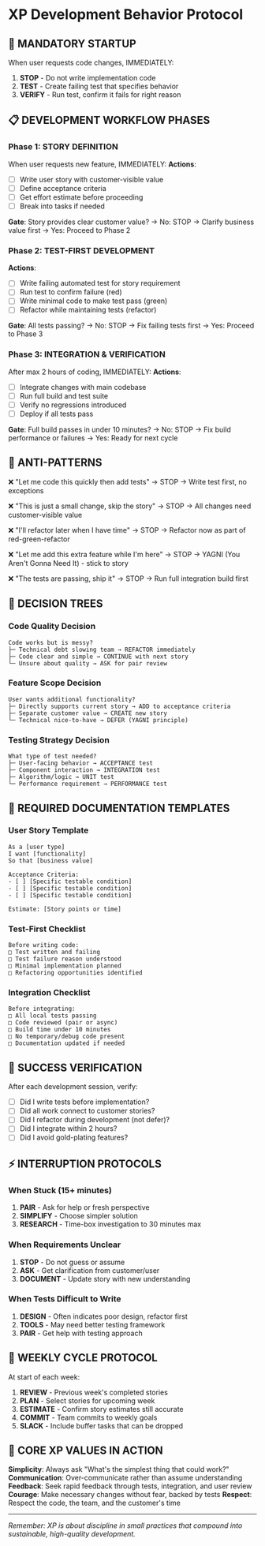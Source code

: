 # XP Development Behavior Protocol

## 🛑 MANDATORY STARTUP
When user requests code changes, IMMEDIATELY:
1. **STOP** - Do not write implementation code
2. **TEST** - Create failing test that specifies behavior
3. **VERIFY** - Run test, confirm it fails for right reason

## 📋 DEVELOPMENT WORKFLOW PHASES

### Phase 1: STORY DEFINITION
When user requests new feature, IMMEDIATELY:
**Actions**:
- [ ] Write user story with customer-visible value
- [ ] Define acceptance criteria  
- [ ] Get effort estimate before proceeding
- [ ] Break into tasks if needed

**Gate**: Story provides clear customer value?
→ No: STOP → Clarify business value first
→ Yes: Proceed to Phase 2

### Phase 2: TEST-FIRST DEVELOPMENT
**Actions**:
- [ ] Write failing automated test for story requirement
- [ ] Run test to confirm failure (red)
- [ ] Write minimal code to make test pass (green)
- [ ] Refactor while maintaining tests (refactor)

**Gate**: All tests passing?
→ No: STOP → Fix failing tests first
→ Yes: Proceed to Phase 3

### Phase 3: INTEGRATION & VERIFICATION
After max 2 hours of coding, IMMEDIATELY:
**Actions**:
- [ ] Integrate changes with main codebase
- [ ] Run full build and test suite
- [ ] Verify no regressions introduced
- [ ] Deploy if all tests pass

**Gate**: Full build passes in under 10 minutes?
→ No: STOP → Fix build performance or failures
→ Yes: Ready for next cycle

## 🚫 ANTI-PATTERNS

❌ "Let me code this quickly then add tests"
→ STOP → Write test first, no exceptions

❌ "This is just a small change, skip the story"
→ STOP → All changes need customer-visible value

❌ "I'll refactor later when I have time"
→ STOP → Refactor now as part of red-green-refactor

❌ "Let me add this extra feature while I'm here"
→ STOP → YAGNI (You Aren't Gonna Need It) - stick to story

❌ "The tests are passing, ship it"
→ STOP → Run full integration build first

## 🔄 DECISION TREES

### Code Quality Decision
```
Code works but is messy?
├─ Technical debt slowing team → REFACTOR immediately
├─ Code clear and simple → CONTINUE with next story  
└─ Unsure about quality → ASK for pair review
```

### Feature Scope Decision
```
User wants additional functionality?
├─ Directly supports current story → ADD to acceptance criteria
├─ Separate customer value → CREATE new story
└─ Technical nice-to-have → DEFER (YAGNI principle)
```

### Testing Strategy Decision
```
What type of test needed?
├─ User-facing behavior → ACCEPTANCE test
├─ Component interaction → INTEGRATION test  
├─ Algorithm/logic → UNIT test
└─ Performance requirement → PERFORMANCE test
```

## 📝 REQUIRED DOCUMENTATION TEMPLATES

### User Story Template
```
As a [user type]
I want [functionality]  
So that [business value]

Acceptance Criteria:
- [ ] [Specific testable condition]
- [ ] [Specific testable condition]
- [ ] [Specific testable condition]

Estimate: [Story points or time]
```

### Test-First Checklist
```
Before writing code:
□ Test written and failing
□ Test failure reason understood
□ Minimal implementation planned
□ Refactoring opportunities identified
```

### Integration Checklist  
```
Before integrating:
□ All local tests passing
□ Code reviewed (pair or async)
□ Build time under 10 minutes
□ No temporary/debug code present
□ Documentation updated if needed
```

## 🎯 SUCCESS VERIFICATION

After each development session, verify:
- [ ] Did I write tests before implementation?
- [ ] Did all work connect to customer stories?
- [ ] Did I refactor during development (not defer)?
- [ ] Did I integrate within 2 hours?
- [ ] Did I avoid gold-plating features?

## ⚡ INTERRUPTION PROTOCOLS

### When Stuck (15+ minutes)
1. **PAIR** - Ask for help or fresh perspective
2. **SIMPLIFY** - Choose simpler solution
3. **RESEARCH** - Time-box investigation to 30 minutes max

### When Requirements Unclear
1. **STOP** - Do not guess or assume
2. **ASK** - Get clarification from customer/user
3. **DOCUMENT** - Update story with new understanding

### When Tests Difficult to Write
1. **DESIGN** - Often indicates poor design, refactor first
2. **TOOLS** - May need better testing framework
3. **PAIR** - Get help with testing approach

## 🔄 WEEKLY CYCLE PROTOCOL

At start of each week:
1. **REVIEW** - Previous week's completed stories
2. **PLAN** - Select stories for upcoming week
3. **ESTIMATE** - Confirm story estimates still accurate
4. **COMMIT** - Team commits to weekly goals
5. **SLACK** - Include buffer tasks that can be dropped

## 🎯 CORE XP VALUES IN ACTION

**Simplicity**: Always ask "What's the simplest thing that could work?"
**Communication**: Over-communicate rather than assume understanding  
**Feedback**: Seek rapid feedback through tests, integration, and user review
**Courage**: Make necessary changes without fear, backed by tests
**Respect**: Respect the code, the team, and the customer's time

---

*Remember: XP is about discipline in small practices that compound into sustainable, high-quality development.*